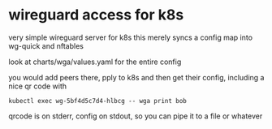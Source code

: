 wireguard access for k8s
========================

very simple wireguard server for k8s
this merely syncs a config map into wg-quick and nftables


look at charts/wga/values.yaml for the entire config

you would add peers there, pply to k8s and then get their config, including a nice qr code with


` kubectl exec wg-5bf4d5c7d4-hlbcg -- wga print bob `


qrcode is on stderr, config on stdout, so you can pipe it to a file or whatever
